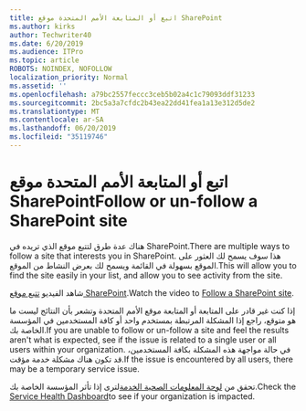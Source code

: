 ```yaml
---
title: اتبع أو المتابعة الأمم المتحدة موقع SharePoint
ms.author: kirks
author: Techwriter40
ms.date: 6/20/2019
ms.audience: ITPro
ms.topic: article
ROBOTS: NOINDEX, NOFOLLOW
localization_priority: Normal
ms.assetid: ''
ms.openlocfilehash: a79bc2557feccc3ceb5b02a4c1c79093ddf31233
ms.sourcegitcommit: 2bc5a3a7cfdc2b43ea22dd41fea1a13e312d5de2
ms.translationtype: MT
ms.contentlocale: ar-SA
ms.lasthandoff: 06/20/2019
ms.locfileid: "35119746"
---
```

# <a name="follow-or-un-follow-a-sharepoint-site"></a><span data-ttu-id="b04e2-102">اتبع أو المتابعة الأمم المتحدة موقع SharePoint</span><span class="sxs-lookup"><span data-stu-id="b04e2-102">Follow or un-follow a SharePoint site</span></span>

<span data-ttu-id="b04e2-103">هناك عدة طرق لتتبع موقع الذي تريده في SharePoint.</span><span class="sxs-lookup"><span data-stu-id="b04e2-103">There are multiple ways to follow a site that interests you in SharePoint.</span></span> <span data-ttu-id="b04e2-104">هذا سوف يسمح لك العثور على الموقع بسهولة في القائمة ويسمح لك بعرض النشاط من الموقع.</span><span class="sxs-lookup"><span data-stu-id="b04e2-104">This will allow you to find the site easily in your list, and allow you to see activity from the site.</span></span> 

<span data-ttu-id="b04e2-105">شاهد الفيديو [تتبع موقع SharePoint](https://support.office.com/en-us/article/Video-Follow-a-SharePoint-site-33DB6FA5-9528-45D7-BCC7-F9C1FAAACAE0).</span><span class="sxs-lookup"><span data-stu-id="b04e2-105">Watch the video to [Follow a SharePoint site](https://support.office.com/en-us/article/Video-Follow-a-SharePoint-site-33DB6FA5-9528-45D7-BCC7-F9C1FAAACAE0).</span></span> 

<span data-ttu-id="b04e2-106">إذا كنت غير قادر على المتابعة أو المتابعة موقع الأمم المتحدة وتشعر بأن النتائج ليست ما هو متوقع، راجع إذا المشكلة المرتبطة بمستخدم واحد أو كافة المستخدمين في المؤسسة الخاصة بك.</span><span class="sxs-lookup"><span data-stu-id="b04e2-106">If you are unable to follow or un-follow a site and feel the results aren't what is expected, see if the issue is related to a single user or all users within your organization.</span></span> <span data-ttu-id="b04e2-107">في حالة مواجهة هذه المشكلة بكافة المستخدمين، قد تكون هناك مشكلة خدمة مؤقت.</span><span class="sxs-lookup"><span data-stu-id="b04e2-107">If the issue is encountered by all users, there may be a temporary service issue.</span></span> 

<span data-ttu-id="b04e2-108">تحقق من [لوحة المعلومات الصحية الخدمة](https://admin.microsoft.com/AdminPortal/Home#/servicehealth)لترى إذا تأثر المؤسسة الخاصة بك.</span><span class="sxs-lookup"><span data-stu-id="b04e2-108">Check the [Service Health Dashboard](https://admin.microsoft.com/AdminPortal/Home#/servicehealth)to see if your organization is impacted.</span></span>
